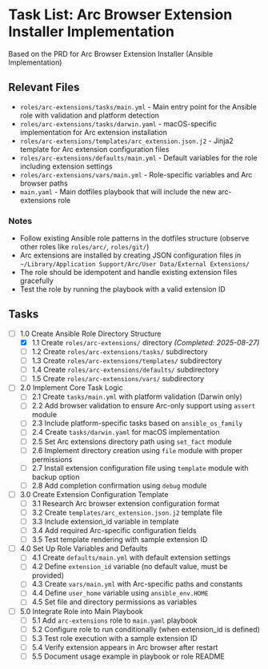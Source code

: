 # Task List: Arc Browser Extension Installer Implementation

Based on the PRD for Arc Browser Extension Installer (Ansible Implementation)

## Relevant Files

- `roles/arc-extensions/tasks/main.yml` - Main entry point for the Ansible role with validation and platform detection
- `roles/arc-extensions/tasks/darwin.yaml` - macOS-specific implementation for Arc extension installation
- `roles/arc-extensions/templates/arc_extension.json.j2` - Jinja2 template for Arc extension configuration files
- `roles/arc-extensions/defaults/main.yml` - Default variables for the role including extension settings
- `roles/arc-extensions/vars/main.yml` - Role-specific variables and Arc browser paths
- `main.yaml` - Main dotfiles playbook that will include the new arc-extensions role

### Notes

- Follow existing Ansible role patterns in the dotfiles structure (observe other roles like `roles/arc/`, `roles/git/`)
- Arc extensions are installed by creating JSON configuration files in `~/Library/Application Support/Arc/User Data/External Extensions/`
- The role should be idempotent and handle existing extension files gracefully
- Test the role by running the playbook with a valid extension ID

## Tasks

- [ ] 1.0 Create Ansible Role Directory Structure
  - [x] 1.1 Create `roles/arc-extensions/` directory *(Completed: 2025-08-27)*
  - [ ] 1.2 Create `roles/arc-extensions/tasks/` subdirectory
  - [ ] 1.3 Create `roles/arc-extensions/templates/` subdirectory
  - [ ] 1.4 Create `roles/arc-extensions/defaults/` subdirectory
  - [ ] 1.5 Create `roles/arc-extensions/vars/` subdirectory

- [ ] 2.0 Implement Core Task Logic
  - [ ] 2.1 Create `tasks/main.yml` with platform validation (Darwin only)
  - [ ] 2.2 Add browser validation to ensure Arc-only support using `assert` module
  - [ ] 2.3 Include platform-specific tasks based on `ansible_os_family`
  - [ ] 2.4 Create `tasks/darwin.yaml` for macOS implementation
  - [ ] 2.5 Set Arc extensions directory path using `set_fact` module
  - [ ] 2.6 Implement directory creation using `file` module with proper permissions
  - [ ] 2.7 Install extension configuration file using `template` module with backup option
  - [ ] 2.8 Add completion confirmation using `debug` module

- [ ] 3.0 Create Extension Configuration Template
  - [ ] 3.1 Research Arc browser extension configuration format
  - [ ] 3.2 Create `templates/arc_extension.json.j2` template file
  - [ ] 3.3 Include extension_id variable in template
  - [ ] 3.4 Add required Arc-specific configuration fields
  - [ ] 3.5 Test template rendering with sample extension ID

- [ ] 4.0 Set Up Role Variables and Defaults
  - [ ] 4.1 Create `defaults/main.yml` with default extension settings
  - [ ] 4.2 Define `extension_id` variable (no default value, must be provided)
  - [ ] 4.3 Create `vars/main.yml` with Arc-specific paths and constants
  - [ ] 4.4 Define `user_home` variable using `ansible_env.HOME`
  - [ ] 4.5 Set file and directory permissions as variables

- [ ] 5.0 Integrate Role into Main Playbook  
  - [ ] 5.1 Add `arc-extensions` role to `main.yaml` playbook
  - [ ] 5.2 Configure role to run conditionally (when extension_id is defined)
  - [ ] 5.3 Test role execution with a sample extension ID
  - [ ] 5.4 Verify extension appears in Arc browser after restart
  - [ ] 5.5 Document usage example in playbook or role README